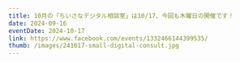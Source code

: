 ```yaml
---
title: 10月の「ちいさなデジタル相談室」は10/17、今回も木曜日の開催です！
date: 2024-09-16
eventDate: 2024-10-17
link: https://www.facebook.com/events/1332466144399535/
thumb: /images/241017-small-digital-consult.jpg
---
```

